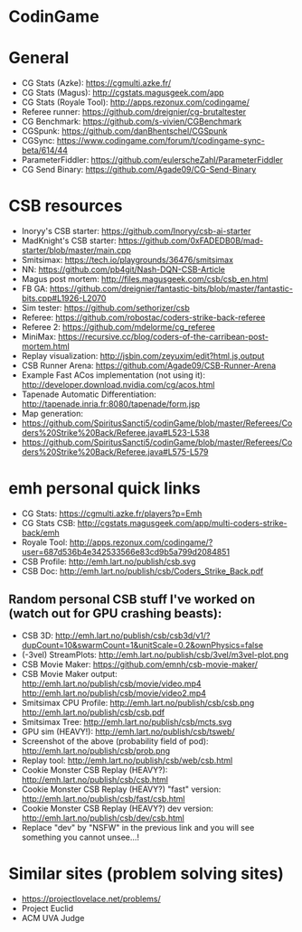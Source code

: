 
# CodinGame

# General
 - CG Stats (Azke): https://cgmulti.azke.fr/
 - CG Stats (Magus): http://cgstats.magusgeek.com/app
 - CG Stats (Royale Tool): http://apps.rezonux.com/codingame/
 - Referee runner: https://github.com/dreignier/cg-brutaltester
 - CG Benchmark: https://github.com/s-vivien/CGBenchmark
 - CGSpunk: https://github.com/danBhentschel/CGSpunk
 - CGSync: https://www.codingame.com/forum/t/codingame-sync-beta/614/44
 - ParameterFiddler: https://github.com/eulerscheZahl/ParameterFiddler
 - CG Send Binary: https://github.com/Agade09/CG-Send-Binary

# CSB resources
 - Inoryy's CSB starter: https://github.com/Inoryy/csb-ai-starter
 - MadKnight's CSB starter: https://github.com/0xFADEDB0B/mad-starter/blob/master/main.cpp
 - Smitsimax: https://tech.io/playgrounds/36476/smitsimax
 - NN: https://github.com/pb4git/Nash-DQN-CSB-Article
 - Magus post mortem: http://files.magusgeek.com/csb/csb_en.html
 - FB GA: https://github.com/dreignier/fantastic-bits/blob/master/fantastic-bits.cpp#L1926-L2070
 - Sim tester: https://github.com/sethorizer/csb
 - Referee: https://github.com/robostac/coders-strike-back-referee
 - Referee 2: https://github.com/mdelorme/cg_referee
 - MiniMax: https://recursive.cc/blog/coders-of-the-carribean-post-mortem.html
 - Replay visualization: http://jsbin.com/zeyuxim/edit?html,js,output
 - CSB Runner Arena: https://github.com/Agade09/CSB-Runner-Arena
 - Example Fast ACos implementation (not using it): http://developer.download.nvidia.com/cg/acos.html
 - Tapenade Automatic Differentiation: http://tapenade.inria.fr:8080/tapenade/form.jsp
 - Map generation:
 - https://github.com/SpiritusSancti5/codinGame/blob/master/Referees/Coders%20Strike%20Back/Referee.java#L523-L538
 - https://github.com/SpiritusSancti5/codinGame/blob/master/Referees/Coders%20Strike%20Back/Referee.java#L575-L579

# emh personal quick links
 - CG Stats: https://cgmulti.azke.fr/players?p=Emh
 - CG Stats CSB: http://cgstats.magusgeek.com/app/multi-coders-strike-back/emh
 - Royale Tool: http://apps.rezonux.com/codingame/?user=687d536b4e342533566e83cd9b5a799d2084851
 - CSB Profile: http://emh.lart.no/publish/csb.svg
 - CSB Doc: http://emh.lart.no/publish/csb/Coders_Strike_Back.pdf

## Random personal CSB stuff I've worked on (watch out for GPU crashing beasts):
 - CSB 3D: http://emh.lart.no/publish/csb/csb3d/v1/?dupCount=10&swarmCount=1&unitScale=0.2&ownPhysics=false
 - (-3vel) StreamPlots: http://emh.lart.no/publish/csb/3vel/m3vel-plot.png
 - CSB Movie Maker: https://github.com/emnh/csb-movie-maker/
 - CSB Movie Maker output: http://emh.lart.no/publish/csb/movie/video.mp4 http://emh.lart.no/publish/csb/movie/video2.mp4
 - Smitsimax CPU Profile: http://emh.lart.no/publish/csb/csb.png http://emh.lart.no/publish/csb/csb.pdf
 - Smitsimax Tree: http://emh.lart.no/publish/csb/mcts.svg
 - GPU sim (HEAVY!): http://emh.lart.no/publish/csb/tsweb/
 - Screenshot of the above (probability field of pod): http://emh.lart.no/publish/csb/prob.png
 - Replay tool: http://emh.lart.no/publish/csb/web/csb.html
 - Cookie Monster CSB Replay (HEAVY?): http://emh.lart.no/publish/csb/csb.html
 - Cookie Monster CSB Replay (HEAVY?) "fast" version: http://emh.lart.no/publish/csb/fast/csb.html
 - Cookie Monster CSB Replay (HEAVY?) dev version: http://emh.lart.no/publish/csb/dev/csb.html
 - Replace "dev" by "NSFW" in the previous link and you will see something you cannot unsee...!

# Similar sites (problem solving sites)
 - https://projectlovelace.net/problems/
 - Project Euclid
 - ACM UVA Judge
